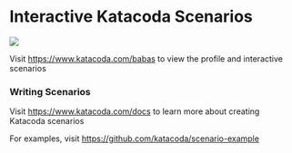 # Interactive Katacoda Scenarios

[![](http://shields.katacoda.com/katacoda/babas/count.svg)](https://www.katacoda.com/babas "Get your profile on Katacoda.com")

Visit https://www.katacoda.com/babas to view the profile and interactive scenarios

### Writing Scenarios
Visit https://www.katacoda.com/docs to learn more about creating Katacoda scenarios

For examples, visit https://github.com/katacoda/scenario-example
